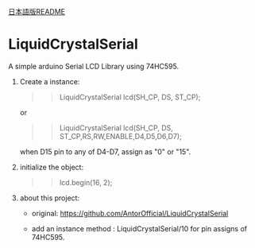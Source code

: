 [日本語版README](./README.md)

# LiquidCrystalSerial
A simple arduino Serial LCD Library using 74HC595.

1. Create a instance: 
   >> LiquidCrystalSerial lcd(SH_CP, DS, ST_CP);

    or

   >> LiquidCrystalSerial lcd(SH_CP, DS, ST_CP,RS,RW,ENABLE,D4,D5,D6,D7);

   when D15 pin to any of D4-D7, assign as "0" or "15".

2. initialize the object:
   >> lcd.begin(16, 2);

3. about this project:
   - original: https://github.com/AntorOfficial/LiquidCrystalSerial
   
   - add an instance method :  LiquidCrystalSerial/10 for pin assigns of 74HC595.

 
